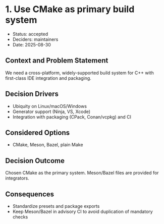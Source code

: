 
# 1. Use CMake as primary build system

* Status: accepted
* Deciders: maintainers
* Date: 2025-08-30

## Context and Problem Statement
We need a cross-platform, widely-supported build system for C++ with first-class IDE integration and packaging.

## Decision Drivers
- Ubiquity on Linux/macOS/Windows
- Generator support (Ninja, VS, Xcode)
- Integration with packaging (CPack, Conan/vcpkg) and CI

## Considered Options
- CMake, Meson, Bazel, plain Make

## Decision Outcome
Chosen CMake as the primary system. Meson/Bazel files are provided for integrators.

## Consequences
- Standardize presets and package exports
- Keep Meson/Bazel in advisory CI to avoid duplication of mandatory checks
